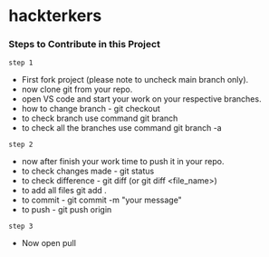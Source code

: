 # hackterkers
### Steps to Contribute in this Project
  ```step 1```
  - First fork project (please note to uncheck main branch only).
  - now clone git from your repo.
  - open VS code and start your work on your respective branches.
  - how to change branch - git checkout <branch name>
  - to check branch use command git branch
  - to check all the branches use command git branch -a
  
  ```step 2```
  - now after finish your work time to push it in your repo.
  - to check changes made - git status
  - to check difference - git diff (or git diff <file_name>)
  - to add all files git add .
  - to commit - git commit -m "your message"
  - to push - git push origin <branch name>
  
  ```step 3```
  - Now open pull
